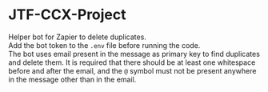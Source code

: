 # JTF-CCX-Project
Helper bot for Zapier to delete duplicates.  
Add the bot token to the ```.env``` file before running the code.  
The bot uses email present in the message as primary key to find duplicates and delete them. It is required that there should be at least one whitespace before and after the email, and the ```@``` symbol must not be present anywhere in the message other than in the email.  
